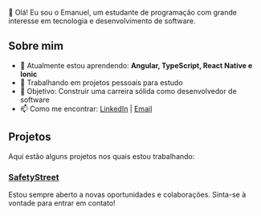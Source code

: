👋 Olá! Eu sou o Emanuel, um estudante de programação com grande interesse em tecnologia e desenvolvimento de software.

## Sobre mim

- 🌱 Atualmente estou aprendendo: **Angular, TypeScript, React Native e Ionic**
- 🔭 Trabalhando em projetos pessoais para estudo
- 🎯 Objetivo: Construir uma carreira sólida como desenvolvedor de software
- 📫 Como me encontrar: [LinkedIn](https://www.linkedin.com/in/emanuersantos/) | [Email](emanuelsantos6411@gmail.com)

## Projetos

Aqui estão alguns projetos nos quais estou trabalhando:

### [SafetyStreet](https://github.com/EmanuelRSantos/safety-street)

Estou sempre aberto a novas oportunidades e colaborações. Sinta-se à vontade para entrar em contato!
